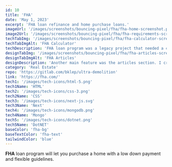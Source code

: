 ```yaml
---
id: 10
title: 'FHA'
date: 'May 1, 2023'
excerpt: 'FHA loan refinance and home purchase loans.'
imageUrl: '/images/screenshots/bouncing-pixel/fha/fha-home-screenshot.png'
image2Url: '/images/screenshots/bouncing-pixel/fha/fha-requirements-screenshot.png'
techTabImg: '/images/screenshots/bouncing-pixel/fha/fha-calculator-screenshot.png'
techTabImgAlt: 'FHA Calculator'
techDescription: 'FHA loan program was a legacy project that needed a complete overhaul from PHP & jQuery to NextJS. One of the main features was the FHA loan calculators. I created custom calculators that would allow the user to input their loan amount, interest rate, and loan term to calculate their monthly payment.'
designTabImg: '/images/screenshots/bouncing-pixel/fha/fha-articles-screenshot.png'
designTabImgAlt: 'FHA Articles'
designDescription: 'Another main feature was the articles section. I created a custom admin dashboard that would allow the client to add, edit, and delete articles. The articles would then be displayed on the front end in a custom designed blog.'
category: 'Real Estate'
repo: 'https://gitlab.com/bklep/ultra-demolition'
link: 'https://fha.com/' 
tech1: '/images/tech-icons/html-5.png'
tech1Name: 'HTML'
tech2: '/images/tech-icons/css-3.png'
tech2Name: 'CSS'
tech3: '/images/tech-icons/next-js.svg'
tech3Name: 'Next'
tech4: '/images/tech-icons/mongodb.png'
tech4Name: 'Mongo'
tech5: '/images/tech-icons/dotnet.png'
tech5Name: 'DotNET'
baseColor: 'fha-bg'
baseTextColor: 'fha-text'
tailwindColor: 'blue'
---
```


**FHA** loan program will let you purchase a home with a low down payment and flexible guidelines.
